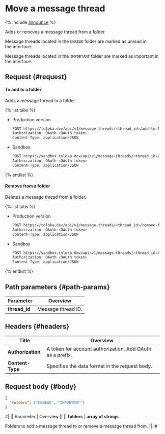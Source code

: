 # Move a message thread

{% include [announce](../_includes/announce.md) %}

Adds or removes a message thread from a folder.

Message threads located in the `UNREAD` folder are marked as unread in the interface.

Message threads located in the `IMPORTANT` folder are marked as important in the interface.

## Request {#request}

#### To add to a folder

Adds a message thread to a folder.

{% list tabs %}

- Production version

    ```bash
    POST https://toloka.dev/api/v1/message-threads/<thread_id>/add-to-folders
    Authorization: OAuth <OAuth token>
    Content-Type: application/JSON
    ```

- Sandbox

    ```bash
    POST https://sandbox.toloka.dev/api/v1/message-threads/<thread_id>/add-to-folders
    Authorization: OAuth <OAuth token>
    Content-Type: application/JSON
    ```

{% endlist %}

#### Remove from a folder

Deletes a message thread from a folder.

{% list tabs %}

- Production version

    ```bash
    POST https://toloka.dev/api/v1/message-threads/<thread_id>/remove-from-folders
    Authorization: OAuth <OAuth token>
    Content-Type: application/JSON
    ```

- Sandbox

    ```bash
    POST https://sandbox.toloka.dev/api/v1/message-threads/<thread_id>/remove-from-folders
    Authorization: OAuth <OAuth token>
    Content-Type: application/JSON
    ```

{% endlist %}

## Path parameters {#path-params}

Parameter | Overview
----- | -----
**thread_id** | Message thread ID.

## Headers {#headers}

Title | Overview
----- | -----
**Authorization** | A token for account authorization. Add OAuth as a prefix.
**Content-Type** | Specifies the data format in the request body.

## Request body {#body}

```json
{
  "folders": ["UNREAD", "IMPORTANT"]
}
```

#|
|| Parameter | Overview ||
|| **folders** | **array of strings**

Folders to add a message thread to or remove a message thread from. ||
|#